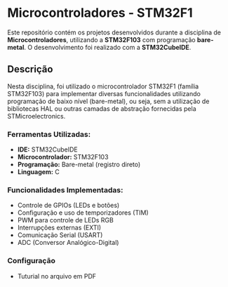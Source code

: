 # Microcontroladores - STM32F1

Este repositório contém os projetos desenvolvidos durante a disciplina de **Microcontroladores**, utilizando a **STM32F103** com programação **bare-metal**. O desenvolvimento foi realizado com a **STM32CubeIDE**.

## Descrição

Nesta disciplina, foi utilizado o microcontrolador STM32F1 (família STM32F103) para implementar diversas funcionalidades utilizando programação de baixo nível (bare-metal), ou seja, sem a utilização de bibliotecas HAL ou outras camadas de abstração fornecidas pela STMicroelectronics.

### Ferramentas Utilizadas:
- **IDE:** STM32CubeIDE
- **Microcontrolador:** STM32F103
- **Programação:** Bare-metal (registro direto)
- **Linguagem:** C

### Funcionalidades Implementadas:
- Controle de GPIOs (LEDs e botões)
- Configuração e uso de temporizadores (TIM)
- PWM para controle de LEDs RGB
- Interrupções externas (EXTI)
- Comunicação Serial (USART)
- ADC (Conversor Analógico-Digital)

### Configuração
- Tuturial no arquivo em PDF
